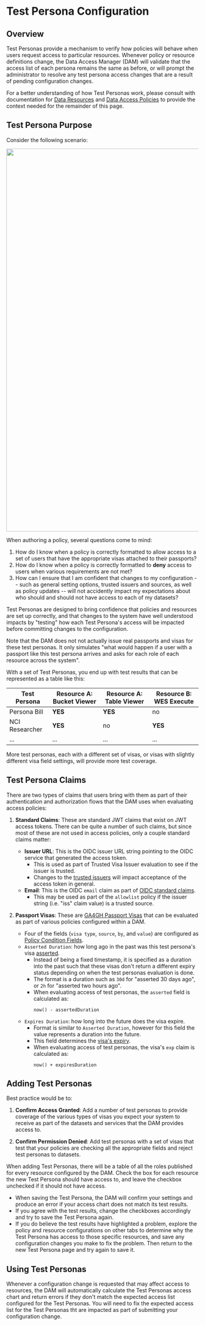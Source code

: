 # Test Persona Configuration

## Overview

Test Personas provide a mechanism to verify how policies will behave when users
request access to particular resources. Whenever policy or resource definitions
change, the Data Access Manager (DAM) will validate that the access list of each
persona remains the same as before, or will prompt the administrator to resolve
any test persona access changes that are a result of pending configuration
changes.

For a better understanding of how Test Personas work, please consult with
documentation for [Data Resources](resources.md) and [Data Access
Policies](policies.md) to provide the context needed for the remainder of this
page.

## Test Persona Purpose

Consider the following scenario:

<img src="https://github.com/GoogleCloudPlatform/healthcare-federated-access-services/raw/master/assets/diagrams/access_policy_evaluation.svg" width="1000px">

When authoring a policy, several questions come to mind:

1. How do I know when a policy is correctly formatted to allow access to a set
   of users that have the appropriate visas attached to their passports?
1. How do I know when a policy is correctly formatted to **deny** access to
   users when various requirements are not met?
1. How can I ensure that I am confident that changes to my configuration -- such
   as general setting options, trusted issuers and sources, as well as policy
   updates -- will not accidently impact my expectations about who should and
   should not have access to each of my datasets?

Test Personas are designed to bring confidence that policies and resources are
set up correctly, and that changes to the system have well understood impacts
by "testing" how each Test Persona's access will be impacted before committing
changes to the configuration.

Note that the DAM does not not actually issue real passports and visas for these
test personas. It only simulates "what would happen if a user with a passport
like this test persona arrives and asks for each role of each resource across
the system".

With a set of Test Personas, you end up with test results that can be
represented as a table like this:

| Test Persona   | Resource A: Bucket Viewer | Resource A: Table Viewer | Resource B: WES Execute |
| -------------- | ------------------------- | ------------------------ | ----------------------- |
| Persona Bill   | **YES**                   | **YES**                  | no                      |
| NCI Researcher | **YES**                   | no                       | **YES**                 |
| ...            | ...                       | ...                      | ...                     |

More test personas, each with a different set of visas, or visas with slightly
different visa field settings, will provide more test coverage.

## Test Persona Claims

There are two types of claims that users bring with them as part of their
authentication and authorization flows that the DAM uses when evaluating access
policies:

1. **Standard Claims**: These are standard JWT claims that exist on JWT access
   tokens. There can be quite a number of such claims, but since most of these
   are not used in access policies, only a couple standard claims matter:
   *  **Issuer URL**: This is the OIDC issuer URL string pointing to the OIDC
      service that generated the access token.
      *  This is used as part of Trusted Visa Issuer evaluation to see if the
         issuer is trusted.
      *  Changes to the [trusted issuers](issuers.md) will impact acceptance
         of the access token in general.
   *  **Email**: This is the OIDC `email` claim as part of [OIDC standard
      claims](https://openid.net/specs/openid-connect-core-1_0.html#StandardClaims).
      *  This may be used as part of the `allowlist` policy if the issuer string
         (i.e. "iss" claim value) is a trusted source.

1. **Passport Visas**: These are [GA4GH Passport
   Visas](https://github.com/ga4gh-duri/ga4gh-duri.github.io/blob/master/researcher_ids/ga4gh_passport_v1.md#passport-visa)
   that can be evaluated as part of various policies configured within a DAM.
   *  Four of the fields (`visa type`, `source`, `by`, and `value`) are
      configured as [Policy Condition
      Fields](policies.md#policy-condition-fields).
   *  `Asserted Duration`: how long ago in the past was this test persona's visa
      [asserted](https://github.com/ga4gh-duri/ga4gh-duri.github.io/blob/master/researcher_ids/ga4gh_passport_v1.md#asserted).
      *  Instead of being a fixed timestamp, it is specified as a duration into
         the past such that these visas don't return a different expiry status
         depending on when the test personas evaluation is done.
      *  The format is a duration such as `30d` for "asserted 30 days ago", or
         `2h` for "asserted two hours ago".
      *  When evaluating access of test personas, the `asserted` field is
         calculated as:
         ```
         now() - assertedDuration
         ```
   *  `Expires Duration`: how long into the future does the visa expire.
      *  Format is similar to `Asserted Duration`, however for this field the
         value represents a duration into the future.
      *  This field determines the [visa's
         expiry](https://github.com/ga4gh-duri/ga4gh-duri.github.io/blob/master/researcher_ids/ga4gh_passport_v1.md#passport-visa-expiry).
      *  When evaluating access of test personas, the visa's `exp` claim is
         calculated as:
         ```
         now() + expiresDuration
         ```

## Adding Test Personas

Best practice would be to:

1. **Confirm Access Granted**: Add a number of test personas to provide coverage
   of the various types of visas you expect your system to receive as part of
   the datasets and services that the DAM provides access to.

1. **Confirm Permission Denied**: Add test personas with a set of visas that
   test that your policies are checking all the appropriate fields and reject
   test personas to datasets.

When adding Test Personas, there will be a table of all the roles published for
every resource configured by the DAM. Check the box for each resource the new
Test Persona should have access to, and leave the checkbox unchecked if it
should not have access.

*  When saving the Test Persona, the DAM will confirm your settings and produce
   an error if your access chart does not match its test results.
*  If you agree with the test results, change the checkboxes accordingly and
   try to save the Test Persona again.
*  If you do believe the test results have highlighted a problem, explore the
   policy and resource configurations on other tabs to determine why the Test
   Persona has access to those specific resources, and save any configuration
   changes you make to fix the problem. Then return to the new Test Persona page
   and try again to save it.

## Using Test Personas

Whenever a configuration change is requested that may affect access to
resources, the DAM will automatically calculate the Test Personas access chart
and return errors if they don't match the expected access list configured for
the Test Personas. You will need to fix the expected access list for the Test
Personas tht are impacted as part of submitting your configuration change.
